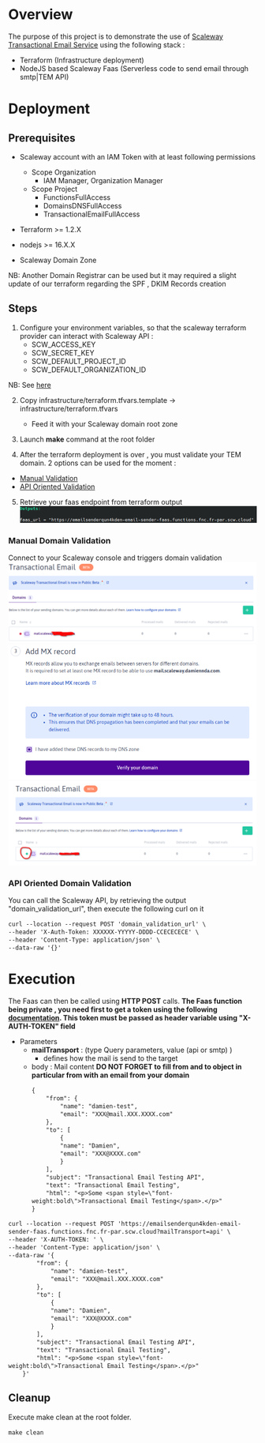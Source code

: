 # Overview
The purpose of this project is to demonstrate the use of [Scaleway Transactional Email Service](https://www.scaleway.com/en/docs/managed-services/transactional-email/quickstart/) using the following stack :
- Terraform (Infrastructure deployment)
- NodeJS based Scaleway Faas (Serverless code to send email through smtp|TEM API)
# Deployment
## Prerequisites
- Scaleway account with an IAM Token with at least following permissions
    - Scope Organization
       - IAM Manager, Organization Manager
    - Scope Project
       - FunctionsFullAccess
       - DomainsDNSFullAccess
       - TransactionalEmailFullAccess

- Terraform >= 1.2.X
- nodejs >= 16.X.X
- Scaleway Domain Zone

NB: Another Domain Registrar can be used but it may required a slight update of our terraform regarding the SPF , DKIM Records creation

## Steps
1. Configure your environment variables, so that the scaleway terraform provider can interact with Scaleway API :
   - SCW_ACCESS_KEY
   - SCW_SECRET_KEY
   - SCW_DEFAULT_PROJECT_ID
   - SCW_DEFAULT_ORGANIZATION_ID

NB: See [here](https://registry.terraform.io/providers/scaleway/scaleway/latest/docs)

2. Copy infrastructure/terraform.tfvars.template  -> infrastructure/terraform.tfvars
    - Feed it with your Scaleway domain root zone

3. Launch **make** command at the root folder

4. After the terraform deployment is over , you must validate your TEM domain. 2 options can be used for the moment : 
- [Manual Validation](#manual-domain-validation)
- [API Oriented Validation](#api-oriented-domain-validation)

5. Retrieve your faas endpoint from terraform output
![TEM Validated](./docs/images/faas_output.png)

### Manual Domain Validation
Connect to your Scaleway console and triggers domain validation
![TEM Homepage](./docs/images/tem_homepage.png)
![TEM Domain Validation](./docs/images/tem_domain_validation.png)
![TEM Validated](./docs/images/tem_validated.png)


### API Oriented Domain Validation
 You can call the Scaleway API, by retrieving the output "domain_validation_url", then execute the following curl on it 
 ```
 curl --location --request POST 'domain_validation_url' \
--header 'X-Auth-Token: XXXXXX-YYYYY-DDDD-CCECECECE' \
--header 'Content-Type: application/json' \
--data-raw '{}'
 ```

# Execution
The Faas can then be called using **HTTP POST** calls.
**The Faas function being private , you need first to get a token using the following [documentation](https://www.scaleway.com/en/docs/compute/functions/how-to/create-auth-token-from-console/). This token must be passed as header variable using "X-AUTH-TOKEN" field**

- Parameters
  - **mailTransport** : (type Query parameters, value (api or smtp) ) 
    - defines how the mail is send to the target
  - body : Mail content **DO NOT FORGET to fill from and to object in particular from with an email from your domain**
    ```
    {
        "from": {
            "name": "damien-test",
            "email": "XXX@mail.XXX.XXXX.com"
        },
        "to": [
            {
            "name": "Damien",
            "email": "XXX@XXXX.com"
            }
        ],
        "subject": "Transactional Email Testing API",
        "text": "Transactional Email Testing",
        "html": "<p>Some <span style=\"font-weight:bold\">Transactional Email Testing</span>.</p>"
    }
    ```


```
curl --location --request POST 'https://emailsenderqun4kden-email-sender-faas.functions.fnc.fr-par.scw.cloud?mailTransport=api' \
--header 'X-AUTH-TOKEN: ' \
--header 'Content-Type: application/json' \
--data-raw '{
        "from": {
            "name": "damien-test",
            "email": "XXX@mail.XXX.XXXX.com"
        },
        "to": [
            {
            "name": "Damien",
            "email": "XXX@XXXX.com"
            }
        ],
        "subject": "Transactional Email Testing API",
        "text": "Transactional Email Testing",
        "html": "<p>Some <span style=\"font-weight:bold\">Transactional Email Testing</span>.</p>"
    }'
```
## Cleanup
Execute make clean at the root folder.
```
make clean
```
